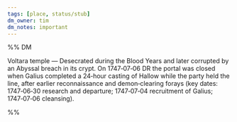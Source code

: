 ```yaml
---
tags: [place, status/stub]
dm_owner: tim
dm_notes: important
---
```



%%  DM

Voltara temple — Desecrated during the Blood Years and later corrupted by an Abyssal breach in its crypt. On 1747‑07‑06 DR the portal was closed when Galius completed a 24‑hour casting of Hallow while the party held the line, after earlier reconnaissance and demon‑clearing forays (key dates: 1747‑06‑30 research and departure; 1747‑07‑04 recruitment of Galius; 1747‑07‑06 cleansing).

%%